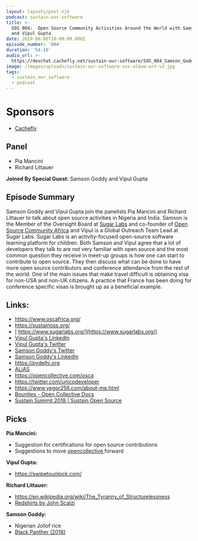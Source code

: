 ```yaml
---
layout: layouts/post.njk
podcast: sustain-our-software
title: >-
  SOS 004:  Open Source Community Activities Around the World with Samson Goddy
  and Vipul Gupta
date: 2019-08-06T10:00:00.000Z
episode_number: '004'
duration: '54:16'
audio_url: >-
  https://devchat.cachefly.net/sustain-our-software/SOS_004_Samson_Goddy_And_Vipul_Gupta.mp3
image: /images/uploads/sustain-our-software-sos-album-art-v2.jpg
tags:
  - sustain_our_software
  - podcast
---
```

# Sponsors

* [Cachefly](https://www.cachefly.com/)

## Panel

* Pia Mancini
* Richard Littauer

**Joined By Special Guest:** Samson Goddy and Vipul Gupta

## Episode Summary

Samson Goddy and Vipul Gupta join the panelists Pia Mancini and Richard Littauer to talk about  open source activities in Nigeria and India. Samson is the Member of the Oversight Board at  [Sugar Labs](https://sugarlabs.org/) and co-founder of [Open Source Community Africa](https://www.oscafrica.org/) and Vipul is a Global Outreach Team Lead at Sugar Labs. Sugar Labs is an activity-focused open-source software learning platform for children. Both Samson and Vipul agree that a lot of developers they talk to are not very familiar with open source and the most common question they receive in meet-up groups is how one can start to contribute to open source. They then discuss what can be done to have more open source contributors and conference attendance from the rest of the world. One of the main issues that make travel difficult is obtaining visa for non-USA and non-UK citizens. A practice that France has been doing  for conference specific visas is brought up as a beneficial example.

## Links:

* <https://www.oscafrica.org/>
* <https://sustainoss.org/>
* [ https://www.sugarlabs.org/](https://www.sugarlabs.org/)
* [Vipul Gupta's LinkedIn](https://www.linkedin.com/in/vipulgupta2048/?originalSubdomain=in)
* [Vipul Gupta's Twitter](https://twitter.com/vipulgupta2048?lang=en)
* [Samson Goddy's Twitter](https://twitter.com/Samson_Goddy)
* [Samson Goddy's LinkedIn](https://www.linkedin.com/in/samsongoddy/)
* <https://pydelhi.org>
* [ALiAS](https://asetalias.in/)
* <https://opencollective.com/osca>
* <https://twitter.com/unicodeveloper>
* <https://www.yegor256.com/about-me.html>
* [Bounties - Open Collective Docs](https://docs.opencollective.com/help/developers/bounties)
* [Sustain Summit 2018 | Sustain Open Source](https://sustainoss.org/)

## Picks

**Pia Mancini:**

* Suggestion for certifications for open source contributions
* Suggestions to move [opencollective ](https://github.com/opencollective)forward

**Vipul Gupta:**

* <https://swipetounlock.com/>

**Richard Littauer:**

* <https://en.wikipedia.org/wiki/The_Tyranny_of_Structurelessness>
* [Redshirts by John Scalzi](https://en.wikipedia.org/wiki/Redshirts_%28novel%29)

**Samson Goddy:**

* Nigerian Jollof rice
* [Black Panther (2018) ](https://www.imdb.com/title/tt1825683/)

